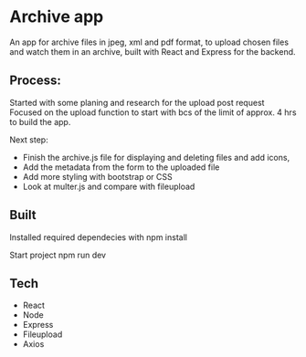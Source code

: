 # Archive app
An app for archive files in jpeg, xml and pdf format, to upload chosen files and watch them in an archive, built with React and Express for the backend.

## Process:
Started with some planing and research for the upload post request
Focused on the upload function to start with bcs of the limit of approx. 4 hrs to build the app. 

Next step: 
* Finish the archive.js file for displaying and deleting files and add icons, 
* Add the metadata from the form to the uploaded file 
* Add more styling with bootstrap or CSS
* Look at multer.js and compare with fileupload

## Built
Installed required dependecies with npm install

Start project npm run dev 

## Tech
* React
* Node
* Express
* Fileupload
* Axios

